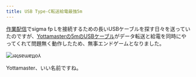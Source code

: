 ```yaml
---
title: USB Type-C転送給電最強5m
---
```

[作業配信](https://www.youtube.com/c/r7kamura)でsigma fp Lを接続するための長いUSBケーブルを探す日々を送っていたのですが、[Yottamasterの5mのUSBケーブル](https://www.amazon.co.jp/dp/B09Y1BY75P)がデータ転送と給電を同時にやってくれて問題無く動作したため、無事エンドゲームとなりました。

![](https://lh3.googleusercontent.com/1r-2Zvj8iWYB3zkXEoPB-wK0SEMA3VozoZcSFFA4PDV0x8-nqpnZJyUosOodsFRaU9l-MqwsJgCU7lTFbHkhpZn4wD9gBTkwJPxIwh5cJ_p9YPNrkYvjXsJFcMAPs0BcNujAEKroKLk4b0QraGa3fjctXKjcgmAH1U-R4JwJIpVurNUqGtpFdwiD6wEheg "ɹǝʇsɐɯɐʇʇo⅄")

Yottamaster、いい名前ですね。
